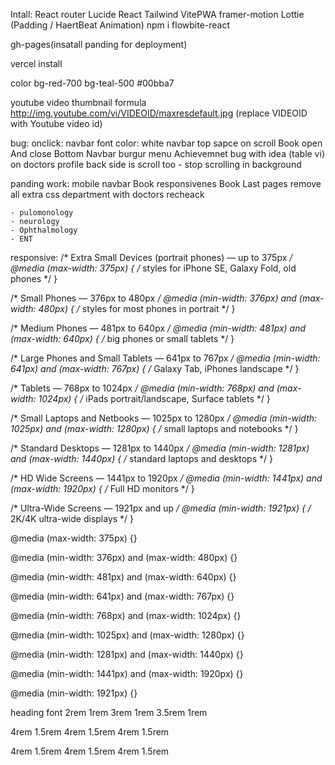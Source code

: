 Intall:
React router
Lucide React
Tailwind
VitePWA
framer-motion
Lottie (Padding / HaertBeat Animation)
npm i flowbite-react

gh-pages(insatall panding for deployment)

vercel install 

color
bg-red-700
bg-teal-500  #00bba7


youtube video thumbnail formula
http://img.youtube.com/vi/VIDEOID/maxresdefault.jpg (replace VIDEOID with Youtube video id)


bug:
onclick: 
navbar font color: white
navbar top sapce on scroll
Book open And close 
Bottom Navbar burgur menu
Achievemnet bug with idea (table vi)
on doctors profile back side is scroll too - stop scrolling in background


panding work: 
mobile navbar
Book responsivenes
Book Last pages
remove all extra css
department with doctors recheack

    - pulomonology
    - neurology
    - Ophthalmology
    - ENT
    


responsive:
/* Extra Small Devices (portrait phones) — up to 375px */
@media (max-width: 375px) {
  /* styles for iPhone SE, Galaxy Fold, old phones */
}

/* Small Phones — 376px to 480px */
@media (min-width: 376px) and (max-width: 480px) {
  /* styles for most phones in portrait */
}

/* Medium Phones — 481px to 640px */
@media (min-width: 481px) and (max-width: 640px) {
  /* big phones or small tablets */
}

/* Large Phones and Small Tablets — 641px to 767px */
@media (min-width: 641px) and (max-width: 767px) {
  /* Galaxy Tab, iPhones landscape */
}

/* Tablets — 768px to 1024px */
@media (min-width: 768px) and (max-width: 1024px) {
  /* iPads portrait/landscape, Surface tablets */
}

/* Small Laptops and Netbooks — 1025px to 1280px */
@media (min-width: 1025px) and (max-width: 1280px) {
  /* small laptops and notebooks */
}

/* Standard Desktops — 1281px to 1440px */
@media (min-width: 1281px) and (max-width: 1440px) {
  /* standard laptops and desktops */
}

/* HD Wide Screens — 1441px to 1920px */
@media (min-width: 1441px) and (max-width: 1920px) {
  /* Full HD monitors */
}

/* Ultra-Wide Screens — 1921px and up */
@media (min-width: 1921px) {
  /* 2K/4K ultra-wide displays */
}


@media (max-width: 375px) {}

@media (min-width: 376px) and (max-width: 480px) {}

@media (min-width: 481px) and (max-width: 640px) {}

@media (min-width: 641px) and (max-width: 767px) {}

@media (min-width: 768px) and (max-width: 1024px) {}

@media (min-width: 1025px) and (max-width: 1280px) {}

@media (min-width: 1281px) and (max-width: 1440px) {}

@media (min-width: 1441px) and (max-width: 1920px) {}

@media (min-width: 1921px) {}

heading      font
2rem       1rem
3rem       1rem
3.5rem     1rem

4rem      1.5rem
4rem      1.5rem
4rem      1.5rem

4rem      1.5rem
4rem      1.5rem
4rem      1.5rem